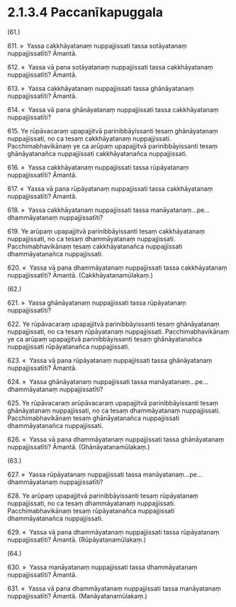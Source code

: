 

# 2.1.3.4 Paccanīkapuggala





(61.)

611\. »  Yassa cakkhāyatanaṃ nuppajjissati tassa sotāyatanaṃ nuppajjissatīti? Āmantā.

612\. «  Yassa vā pana sotāyatanaṃ nuppajjissati tassa cakkhāyatanaṃ nuppajjissatīti? Āmantā.

613\. »  Yassa cakkhāyatanaṃ nuppajjissati tassa ghānāyatanaṃ nuppajjissatīti? Āmantā.

614\. «  Yassa vā pana ghānāyatanaṃ nuppajjissati tassa cakkhāyatanaṃ nuppajjissatīti?

615\. Ye rūpāvacaraṃ upapajjitvā parinibbāyissanti tesaṃ ghānāyatanaṃ nuppajjissati, no ca tesaṃ cakkhāyatanaṃ nuppajjissati. Pacchimabhavikānaṃ ye ca arūpaṃ upapajjitvā parinibbāyissanti tesaṃ ghānāyatanañca nuppajjissati cakkhāyatanañca nuppajjissati.

616\. »  Yassa cakkhāyatanaṃ nuppajjissati tassa rūpāyatanaṃ nuppajjissatīti? Āmantā.

617\. «  Yassa vā pana rūpāyatanaṃ nuppajjissati tassa cakkhāyatanaṃ nuppajjissatīti? Āmantā.

618\. »  Yassa cakkhāyatanaṃ nuppajjissati tassa manāyatanaṃ…pe…  dhammāyatanaṃ nuppajjissatīti?

619\. Ye arūpaṃ upapajjitvā parinibbāyissanti tesaṃ cakkhāyatanaṃ nuppajjissati, no ca tesaṃ dhammāyatanaṃ nuppajjissati. Pacchimabhavikānaṃ tesaṃ cakkhāyatanañca nuppajjissati dhammāyatanañca nuppajjissati.

620\. «  Yassa vā pana dhammāyatanaṃ nuppajjissati tassa cakkhāyatanaṃ nuppajjissatīti? Āmantā. (Cakkhāyatanamūlakaṃ.)

(62.)

621\. »  Yassa ghānāyatanaṃ nuppajjissati tassa rūpāyatanaṃ nuppajjissatīti?

622\. Ye rūpāvacaraṃ upapajjitvā parinibbāyissanti tesaṃ ghānāyatanaṃ nuppajjissati, no ca tesaṃ rūpāyatanaṃ nuppajjissati. Pacchimabhavikānaṃ ye ca arūpaṃ upapajjitvā parinibbāyissanti tesaṃ ghānāyatanañca nuppajjissati rūpāyatanañca nuppajjissati.

623\. «  Yassa vā pana rūpāyatanaṃ nuppajjissati tassa ghānāyatanaṃ nuppajjissatīti? Āmantā.

624\. »  Yassa ghānāyatanaṃ nuppajjissati tassa manāyatanaṃ…pe…  dhammāyatanaṃ nuppajjissatīti?

625\. Ye rūpāvacaraṃ arūpāvacaraṃ upapajjitvā parinibbāyissanti tesaṃ ghānāyatanaṃ nuppajjissati, no ca tesaṃ dhammāyatanaṃ nuppajjissati. Pacchimabhavikānaṃ tesaṃ ghānāyatanañca nuppajjissati dhammāyatanañca nuppajjissati.

626\. «  Yassa vā pana dhammāyatanaṃ nuppajjissati tassa ghānāyatanaṃ nuppajjissatīti? Āmantā. (Ghānāyatanamūlakaṃ.)

(63.)

627\. »  Yassa rūpāyatanaṃ nuppajjissati tassa manāyatanaṃ…pe…  dhammāyatanaṃ nuppajjissatīti?

628\. Ye arūpaṃ upapajjitvā parinibbāyissanti tesaṃ rūpāyatanaṃ nuppajjissati, no ca tesaṃ dhammāyatanaṃ nuppajjissati. Pacchimabhavikānaṃ tesaṃ rūpāyatanañca nuppajjissati dhammāyatanañca nuppajjissati.

629\. «  Yassa vā pana dhammāyatanaṃ nuppajjissati tassa rūpāyatanaṃ nuppajjissatīti? Āmantā. (Rūpāyatanamūlakaṃ.)

(64.)

630\. »  Yassa manāyatanaṃ nuppajjissati tassa dhammāyatanaṃ nuppajjissatīti? Āmantā.

631\. «  Yassa vā pana dhammāyatanaṃ nuppajjissati tassa manāyatanaṃ nuppajjissatīti? Āmantā. (Manāyatanamūlakaṃ.)



